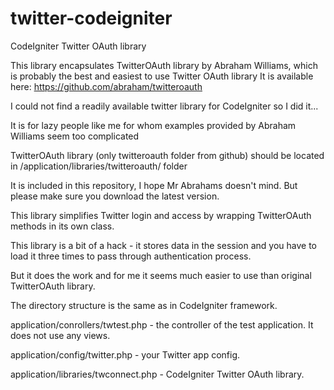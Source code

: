 twitter-codeigniter
===================

CodeIgniter Twitter OAuth library

This library encapsulates TwitterOAuth library by Abraham Williams, which is probably the best and easiest to use Twitter OAuth library
It is available here: https://github.com/abraham/twitteroauth

I could not find a readily available twitter library for CodeIgniter so I did it...

It is for lazy people like me for whom examples provided by Abraham Williams seem too complicated

TwitterOAuth library (only twitteroauth folder from github) should be located in /application/libraries/twitteroauth/ folder

It is included in this repository, I hope Mr Abrahams doesn't mind. But please make sure you download the latest version.


This library simplifies Twitter login and access by wrapping TwitterOAuth methods in its own class.

This library is a bit of a hack - it stores data in the session and you have to load it three times to pass through authentication process.

But it does the work and for me it seems much easier to use than original TwitterOAuth library.


The directory structure is the same as in CodeIgniter framework.

application/conrollers/twtest.php - the controller of the test application. It does not use any views.

application/config/twitter.php - your Twitter app config.

application/libraries/twconnect.php - CodeIgniter Twitter OAuth library.